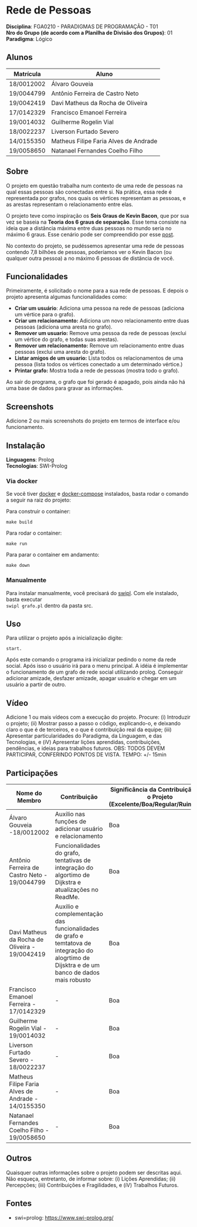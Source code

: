 # Rede de Pessoas

**Disciplina**: FGA0210 - PARADIGMAS DE PROGRAMAÇÃO - T01 <br>
**Nro do Grupo (de acordo com a Planilha de Divisão dos Grupos)**: 01<br>
**Paradigma**: Lógico<br>

## Alunos
|Matrícula | Aluno |
| -- | -- |
| 18/0012002 |  Álvaro Gouveia |
| 19/0044799 |  Antônio Ferreira de Castro Neto |
| 19/0042419 |  Davi Matheus da Rocha de Oliveira |
| 17/0142329 |  Francisco Emanoel Ferreira |
| 19/0014032 |  Guilherme Rogelin Vial |
| 18/0022237 |  Liverson Furtado Severo |
| 14/0155350 |  Matheus Filipe Faria Alves de Andrade |
| 19/0058650 |  Natanael Fernandes Coelho Filho |

## Sobre 

O projeto em questão trabalha num contexto de uma rede de pessoas na qual essas pessoas são conectadas entre si. Na prática, essa rede é representada por grafos, nos quais os vértices representam as pessoas, e as arestas representam o relacionamento entre elas.

O projeto teve como inspiração os **Seis Graus de Kevin Bacon**, que por sua vez se baseia na **Teoria dos 6 graus de separação**. Esse tema consiste na ideia que a distância máxima entre duas pessoas no mundo seria no máximo 6 graus. Esse cenário pode ser compreendido por esse [post](https://ideiasesquecidas.com/2022/06/17/o-numero-de-bacon-e-o-algoritmo-da-distancia-minima/).

No contexto do projeto, se pudéssemos apresentar uma rede de pessoas contendo 7,8 bilhões de pessoas, poderíamos ver o Kevin Bacon (ou qualquer outra pessoa) a no máximo 6 pessoas de distância de você.

## Funcionalidades

Primeiramente, é solicitado o nome para a sua rede de pessoas. E depois o projeto apresenta algumas funcionalidades como: 

- **Criar um usuário**: Adiciona uma pessoa na rede de pessoas (adiciona um vértice para o grafo).
- **Criar um relacionamento:** Adiciona um novo relacionamento entre duas pessoas (adiciona uma aresta no grafo).
- **Remover um usuario:** Remove uma pessoa da rede de pessoas (exclui um vértice do grafo, e todas suas arestas).
- **Remover um relacionamento:** Remove um relacionamento entre duas pessoas (exclui uma aresta do grafo).
- **Listar amigos de um usuario:** Lista todos os relacionamentos de uma pessoa (lista todos os vértices conectado a um determinado vértice.)
- **Printar grafo:** Mostra toda a rede de pessoas (mostra todo o grafo).

Ao sair do programa, o grafo que foi gerado é apagado, pois ainda não há uma base de dados para gravar as informações.

## Screenshots
Adicione 2 ou mais screenshots do projeto em termos de interface e/ou funcionamento.

## Instalação 
**Linguagens**: Prolog<br>
**Tecnologias**: SWI-Prolog<br>

### Via docker
Se você tiver [docker](https://docs.docker.com/get-docker/) e [docker-compose](https://docs.docker.com/compose/install/) instalados, basta rodar o comando a seguir na raiz do projeto:

Para construir o container:

```make build```

Para rodar o container:

```make run```
  
Para parar o container em andamento:

```make down```

### Manualmente
Para instalar manualmente, você precisará do [swipl](https://www.swi-prolog.org/download/stable). Com ele instalado, basta executar  
```swipl grafo.pl``` dentro da pasta src.

## Uso 
Para utilizar o projeto após a inicialização digite:

    start.

Após este comando o programa irá inicializar pedindo o nome da rede social. Após isso o usuário irá para o menu principal. A idéia é implementar o funcionamento de um grafo de rede social utilizando prolog. Conseguir adicionar amizade, desfazer amizade, apagar usuário e chegar em um usuário a partir de outro.

## Vídeo
Adicione 1 ou mais vídeos com a execução do projeto.
Procure: 
(i) Introduzir o projeto;
(ii) Mostrar passo a passo o código, explicando-o, e deixando claro o que é de terceiros, e o que é contribuição real da equipe;
(iii) Apresentar particularidades do Paradigma, da Linguagem, e das Tecnologias, e
(iV) Apresentar lições aprendidas, contribuições, pendências, e ideias para trabalhos futuros.
OBS: TODOS DEVEM PARTICIPAR, CONFERINDO PONTOS DE VISTA.
TEMPO: +/- 15min

## Participações
| Nome do Membro                           | Contribuição                                         | Significância da Contribuição para o Projeto (Excelente/Boa/Regular/Ruim/Nula) |
| ---------------------------------------- | ---------------------------------------------------- | ------------------------------------------------------------------------------ |
| Álvaro Gouveia -18/0012002		                                   |  Auxilio nas funções de adicionar usuário e relacionamento | Boa | 
| Antônio Ferreira de Castro Neto - 19/0044799| Funcionalidades do grafo, tentativas de integração do algortimo de Dijkstra e atualizações no ReadMe.    | Boa                                                                            |
| Davi Matheus da Rocha de Oliveira - 19/0042419	         |    Auxilio e complementação das funcionalidades de grafo e temtatova de integração do alogrtimo de Dijsktra e de um banco de dados mais robusto    | Boa                                                                            |
| Francisco Emanoel Ferreira   - 17/0142329	              |  - | Boa                                                                             |
|Guilherme Rogelin Vial	- 19/0014032	    |   -    | Boa                                                                       |
| Liverson Furtado Severo	- 18/0022237	            |      -   | Boa                                                                          |
| Matheus Filipe Faria Alves de Andrade	- 14/0155350	 |   -    | Boa                                                                          |
| Natanael Fernandes Coelho Filho	- 19/0058650	                 |    -   | Boa                                                                         |

## Outros 
Quaisquer outras informações sobre o projeto podem ser descritas aqui. Não esqueça, entretanto, de informar sobre:
(i) Lições Aprendidas;
(ii) Percepções;
(iii) Contribuições e Fragilidades, e
(iV) Trabalhos Futuros.

## Fontes
- swi=prolog: https://www.swi-prolog.org/
